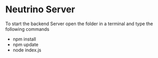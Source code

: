# Neutrino Server

To start the backend Server open the folder in a terminal and type the following commands

- npm install
- npm update
- node index.js